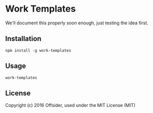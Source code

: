 # Work Templates

We'll document this properly soon enough, just testing the idea first.

## Installation

```
npm install -g work-templates
```

## Usage

```
work-templates
```

## License
Copyright (c) 2016 Offsider, used under the MIT License (MIT)

